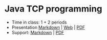 # Java TCP programming

- Time in class: 1 + 2 periods
- Presentation [Markdown](./PRESENTATION.md) |
  [Web](https://heig-vd-dai-course.github.io/heig-vd-dai-course/09-java-tcp-programming/)
  |
  [PDF](https://heig-vd-dai-course.github.io/heig-vd-dai-course/09-java-tcp-programming/09-java-tcp-programming-presentation.pdf)<!-- | [Video (in French)]() -->
- Support: [Markdown](./SUPPORT.md) |
  [PDF](https://heig-vd-dai-course.github.io/heig-vd-dai-course/09-java-tcp-programming/09-java-tcp-programming-support.pdf)
